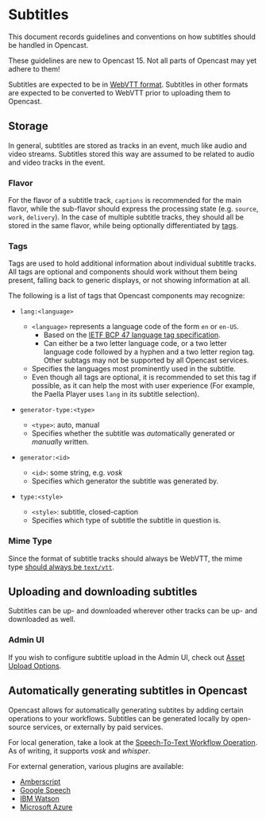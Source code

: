 Subtitles
=========

This document records guidelines and conventions on how subtitles should be handled in Opencast.

<div class=warn>
These guidelines are new to Opencast 15. Not all parts of Opencast may yet adhere to them! 
</div>

Subtitles are expected to be in [WebVTT format](https://developer.mozilla.org/en-US/docs/Web/API/WebVTT_API). Subtitles
in other formats are expected to be converted to WebVTT prior to uploading them to Opencast.

## Storage

In general, subtitles are stored as tracks in an event, much like audio and video streams. Subtitles stored this way
are assumed to be related to audio and video tracks in the event.

### Flavor

For the flavor of a subtitle track, `captions` is recommended for the main flavor, while the sub-flavor should express
the processing state (e.g. `source`, `work`, `delivery`). In the case of multiple subtitle tracks, they should all
be stored in the same flavor, while being optionally differentiated by [tags](#tags).

### Tags

Tags are used to hold additional information about individual subtitle tracks. All tags are optional and components
should work without them being present, falling back to generic displays, or not showing information at all.

The following is a list of tags that Opencast components may recognize:
- `lang:<language>`
	- `<language>` represents a language code of the form `en` or `en-US`.
	    - Based on the [IETF BCP 47 language tag specification](https://www.rfc-editor.org/info/rfc5646).
	    - Can either be a two letter language code, or a two letter language code followed by a hyphen and a two letter
	      region tag. Other subtags may not be supported by all Opencast services.
	- Specifies the languages most prominently used in the subtitle.
	- Even though all tags are optional, it is recommended to set this tag if possible, as it can help the most with
	  user experience (For example, the Paella Player uses `lang` in its subtitle selection).  
	  
- `generator-type:<type>`
    - `<type>`: auto, manual
    - Specifies whether the subtitle was *auto*matically generated or *manual*ly written.
    
- `generator:<id>`
    - `<id>`: some string, e.g. *vosk*
    - Specifies which generator the subtitle was generated by.
		
- `type:<style>`
    - `<style>`: subtitle, closed-caption
    - Specifies which type of subtitle the subtitle in question is.
    

### Mime Type

Since the format of subtitle tracks should always be WebVTT, the mime type
[should always be `text/vtt`](https://developer.mozilla.org/en-US/docs/Web/API/WebVTT_API#webvtt_files).

## Uploading and downloading subtitles

Subtitles can be up- and downloaded wherever other tracks can be up- and downloaded as well.

### Admin UI

If you wish to configure subtitle upload in the Admin UI, check out
[Asset Upload Options](../../configuration/admin-ui/asset-upload).


## Automatically generating subtitles in Opencast

Opencast allows for automatically generating subtites by adding certain operations to your workflows. Subtitles
can be generated locally by open-source services, or externally by paid services.

For local generation, take a look at the
[Speech-To-Text Workflow Operation](../../workflowoperationhandlers/speech-to-text-woh). As of writing, it supports
*vosk* and *whisper*.

For external generation, various plugins are available:

* [Amberscript](../transcription.modules/amberscripttranscripts)
* [Google Speech](../transcription.modules/googlespeechtranscripts)
* [IBM Watson](../transcription.modules/watsontranscripts)
* [Microsoft Azure](../transcription.modules/microsoftazuretranscripts)